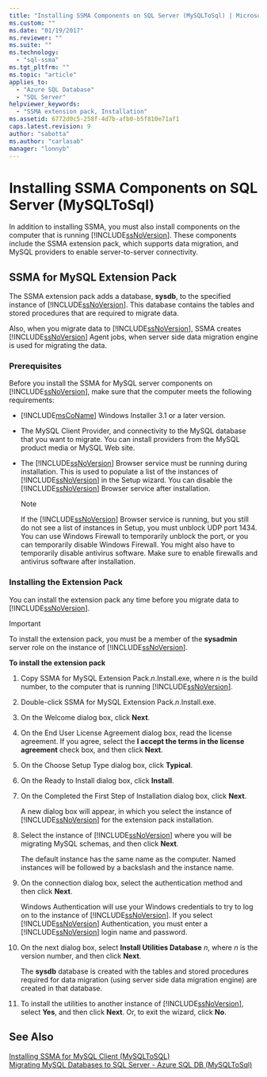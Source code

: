 ```yaml
---
title: "Installing SSMA Components on SQL Server (MySQLToSql) | Microsoft Docs"
ms.custom: ""
ms.date: "01/19/2017"
ms.reviewer: ""
ms.suite: ""
ms.technology: 
  - "sql-ssma"
ms.tgt_pltfrm: ""
ms.topic: "article"
applies_to: 
  - "Azure SQL Database"
  - "SQL Server"
helpviewer_keywords: 
  - "SSMA extension pack, Installation"
ms.assetid: 6772d0c5-258f-4d7b-afb0-b5f810e71af1
caps.latest.revision: 9
author: "sabotta"
ms.author: "carlasab"
manager: "lonnyb"
---
```

# Installing SSMA Components on SQL Server (MySQLToSql)
In addition to installing SSMA, you must also install components on the computer that is running [!INCLUDE[ssNoVersion](../../includes/ssnoversion_md.md)]. These components include the SSMA extension pack, which supports data migration, and MySQL providers to enable server-to-server connectivity.  
  
## SSMA for MySQL Extension Pack  
The SSMA extension pack adds a database, **sysdb**, to the specified instance of [!INCLUDE[ssNoVersion](../../includes/ssnoversion_md.md)]. This database contains the tables and stored procedures that are required to migrate data.  
  
Also, when you migrate data to [!INCLUDE[ssNoVersion](../../includes/ssnoversion_md.md)], SSMA creates [!INCLUDE[ssNoVersion](../../includes/ssnoversion_md.md)] Agent jobs, when server side data migration engine is used for migrating the data.  
  
### Prerequisites  
Before you install the SSMA for MySQL server components on [!INCLUDE[ssNoVersion](../../includes/ssnoversion_md.md)], make sure that the computer meets the following requirements:  
  
-   [!INCLUDE[msCoName](../../includes/msconame_md.md)] Windows Installer 3.1 or a later version.  
  
-   The MySQL Client Provider, and connectivity to the MySQL database that you want to migrate. You can install providers from the MySQL product media or MySQL Web site.  
  
-   The [!INCLUDE[ssNoVersion](../../includes/ssnoversion_md.md)] Browser service must be running during installation. This is used to populate a list of the instances of [!INCLUDE[ssNoVersion](../../includes/ssnoversion_md.md)] in the Setup wizard. You can disable the [!INCLUDE[ssNoVersion](../../includes/ssnoversion_md.md)] Browser service after installation.  
  
    > [!NOTE]  
    > If the [!INCLUDE[ssNoVersion](../../includes/ssnoversion_md.md)] Browser service is running, but you still do not see a list of instances in Setup, you must unblock UDP port 1434. You can use Windows Firewall to temporarily unblock the port, or you can temporarily disable Windows Firewall. You might also have to temporarily disable antivirus software. Make sure to enable firewalls and antivirus software after installation.  
  
### Installing the Extension Pack  
You can install the extension pack any time before you migrate data to [!INCLUDE[ssNoVersion](../../includes/ssnoversion_md.md)].  
  
> [!IMPORTANT]  
> To install the extension pack, you must be a member of the **sysadmin** server role on the instance of [!INCLUDE[ssNoVersion](../../includes/ssnoversion_md.md)].  
  
**To install the extension pack**  
  
1.  Copy SSMA for MySQL Extension Pack.*n*.Install.exe, where *n* is the build number, to the computer that is running [!INCLUDE[ssNoVersion](../../includes/ssnoversion_md.md)].  
  
2.  Double-click SSMA for MySQL Extension Pack.*n*.Install.exe.  
  
3.  On the Welcome dialog box, click **Next**.  
  
4.  On the End User License Agreement dialog box, read the license agreement. If you agree, select the **I accept the terms in the license agreement** check box, and then click **Next**.  
  
5.  On the Choose Setup Type dialog box, click **Typical**.  
  
6.  On the Ready to Install dialog box, click **Install**.  
  
7.  On the Completed the First Step of Installation dialog box, click **Next**.  
  
    A new dialog box will appear, in which you select the instance of [!INCLUDE[ssNoVersion](../../includes/ssnoversion_md.md)] for the extension pack installation.  
  
8.  Select the instance of [!INCLUDE[ssNoVersion](../../includes/ssnoversion_md.md)] where you will be migrating MySQL schemas, and then click **Next**.  
  
    The default instance has the same name as the computer. Named instances will be followed by a backslash and the instance name.  
  
9. On the connection dialog box, select the authentication method and then click **Next**.  
  
    Windows Authentication will use your Windows credentials to try to log on to the instance of [!INCLUDE[ssNoVersion](../../includes/ssnoversion_md.md)]. If you select [!INCLUDE[ssNoVersion](../../includes/ssnoversion_md.md)] Authentication, you must enter a [!INCLUDE[ssNoVersion](../../includes/ssnoversion_md.md)] login name and password.  
  
10. On the next dialog box, select **Install Utilities Database** *n*, where *n* is the version number, and then click **Next**.  
  
    The **sysdb** database is created with the tables and stored procedures required for data migration (using server side data migration engine) are created in that database.  
  
11. To install the utilities to another instance of [!INCLUDE[ssNoVersion](../../includes/ssnoversion_md.md)], select **Yes**, and then click **Next**. Or, to exit the wizard, click **No**.  
  
## See Also  
[Installing SSMA for MySQL Client &#40;MySQLToSQL&#41;](../../ssma/mysql/installing-ssma-for-mysql-client-mysqltosql.md)  
[Migrating MySQL Databases to SQL Server - Azure SQL DB &#40;MySQLToSql&#41;](../../ssma/mysql/migrating-mysql-databases-to-sql-server-azure-sql-db-mysqltosql.md)  
  
